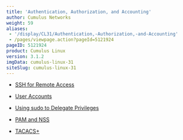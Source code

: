 ```yaml
---
title: 'Authentication, Authorization, and Accounting'
author: Cumulus Networks
weight: 59
aliases:
 - '/display/CL31/Authentication,-Authorization,-and-Accounting'
 - /pages/viewpage.action?pageId=5121924
pageID: 5121924
product: Cumulus Linux
version: 3.1.2
imgData: cumulus-linux-31
siteSlug: cumulus-linux-31
---
```

  - [SSH for Remote
    Access](/version/cumulus-linux-31/System-Management/Authentication-Authorization-and-Accounting/SSH-for-Remote-Access)

  - [User
    Accounts](/version/cumulus-linux-31/System-Management/Authentication-Authorization-and-Accounting/User-Accounts)

  - [Using sudo to Delegate
    Privileges](/version/cumulus-linux-31/System-Management/Authentication-Authorization-and-Accounting/Using-sudo-to-Delegate-Privileges)

  - [PAM and
    NSS](/version/cumulus-linux-31/System-Management/Authentication-Authorization-and-Accounting/LDAP-Authentication-and-Authorization)

  - [TACACS+](/version/cumulus-linux-31/System-Management/Authentication-Authorization-and-Accounting/TACACS+)

<article id="html-search-results" class="ht-content" style="display: none;">

</article>

<footer id="ht-footer">

</footer>
